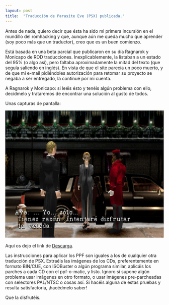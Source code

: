```yaml
---
layout: post
title:  "Traducción de Parasite Eve (PSX) publicada."
---
```


Antes de nada, quiero decir que ésta ha sido mi primera incursión en el
mundillo del romhacking y que, aunque aún me queda mucho que aprender
(soy poco más que un traductor), creo que es un buen comienzo.

Está basada en una beta parcial que publicaron en su día Ragnarok y
Monicapo de ROD traducciones. Inexplicablemente, la listaban a un estado
del 95% (o algo así), pero faltaba aproximadamente la mitad del texto
(que seguía saliendo en inglés). En vista de que el site parecía un
poco muerto, y de que mi e-mail pidiéndoles autorización para retomar
su proyecto se negaba a ser entregado, la continué por mi cuenta.

A Ragnarok y Monicapo: si leéis ésto y tenéis algún problema con ello,
decídmelo y trataremos de encontrar una solución al gusto de todos.
<!--more--> 

Unas capturas de pantalla:

![](/img/parasite-eve/pe2xf1.jpg)

Aquí os dejo el link de [Descarga](/downloads/parasite-eve-castellano-por-nexar.rar).

Las instrucciones para aplicar los PPF son iguales a los de cualquier
otra traducción de PSX. Extraéis las imágenes de los CDs, preferentemente
en formato BIN/CUE, con ISOBuster o algún programa similar, aplicáis
los parches a cada CD con el ppf-o-matic, y listo. Ignoro si supone
algún problema usar imágenes en otro formato, o usar imágenes pre-parcheadas
con selectores PAL/NTSC o cosas así. Si hacéis alguna de estas pruebas
y resulta satisfactoria, ¡hacédmelo saber!

Que la disfrutéis.